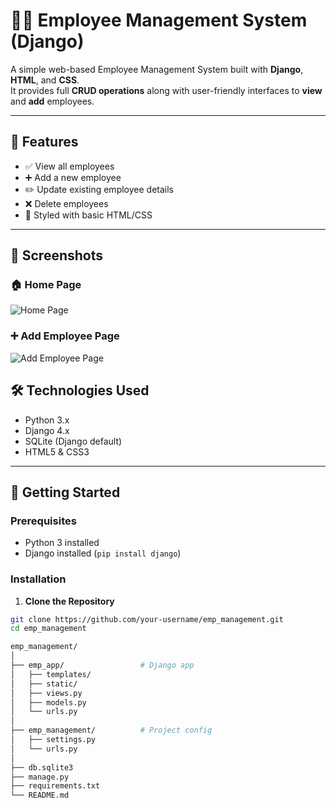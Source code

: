 # 🧑‍💼 Employee Management System (Django)

A simple web-based Employee Management System built with **Django**, **HTML**, and **CSS**.  
It provides full **CRUD operations** along with user-friendly interfaces to **view** and **add** employees.

---

## 📌 Features

- ✅ View all employees
- ➕ Add a new employee
- ✏️ Update existing employee details
- ❌ Delete employees
- 🎨 Styled with basic HTML/CSS

---
## 📸 Screenshots

### 🏠 Home Page

![Home Page](assets/home.png)

### ➕ Add Employee Page

![Add Employee Page](assets/add_employee.png)


## 🛠️ Technologies Used

- Python 3.x
- Django 4.x
- SQLite (Django default)
- HTML5 & CSS3

---

## 🚀 Getting Started

### Prerequisites

- Python 3 installed
- Django installed (`pip install django`)

### Installation

1. **Clone the Repository**

```bash
git clone https://github.com/your-username/emp_management.git
cd emp_management

emp_management/
│
├── emp_app/                 # Django app
│   ├── templates/
│   ├── static/
│   ├── views.py
│   ├── models.py
│   └── urls.py
│
├── emp_management/          # Project config
│   ├── settings.py
│   └── urls.py
│
├── db.sqlite3
├── manage.py
├── requirements.txt
└── README.md

